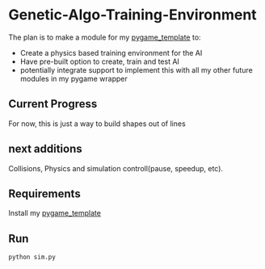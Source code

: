 # Genetic-Algo-Training-Environment
The plan is to make a module for my [pygame_template](https://github.com/FINN-2005/pygame_template.git) to:
- Create a physics based training environment for the AI
- Have pre-built option to create, train and test AI
- potentially integrate support to implement this with all my other future modules in my pygame wrapper

## Current Progress
For now, this is just a way to build shapes out of lines

## next additions
Collisions, Physics and simulation controll(pause, speedup, etc).

## Requirements
Install my [pygame_template](https://github.com/FINN-2005/pygame_template.git)

## Run
```bash
python sim.py
```